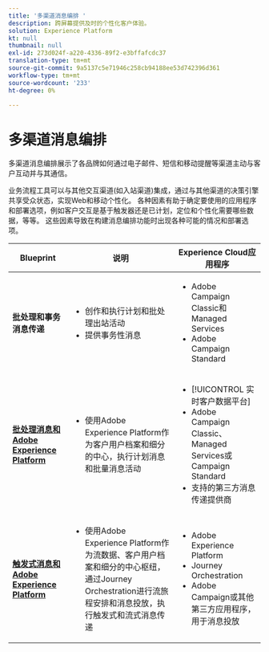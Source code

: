 ```yaml
---
title: '多渠道消息编排 '
description: 跨屏幕提供及时的个性化客户体验。
solution: Experience Platform
kt: null
thumbnail: null
exl-id: 273d024f-a220-4336-89f2-e3bffafcdc37
translation-type: tm+mt
source-git-commit: 9a5137c5e71946c258cb94188ee53d742396d361
workflow-type: tm+mt
source-wordcount: '233'
ht-degree: 0%

---
```


# 多渠道消息编排

多渠道消息编排展示了各品牌如何通过电子邮件、短信和移动提醒等渠道主动与客户互动并与其通信。

业务流程工具可以与其他交互渠道(如入站渠道)集成，通过与其他渠道的决策引擎共享受众状态，实现Web和移动个性化。 各种因素有助于确定要使用的应用程序和部署选项，例如客户交互是基于触发器还是已计划，定位和个性化需要哪些数据，等等。 这些因素导致在构建消息编排功能时出现各种可能的情况和部署选项。


| Blueprint | 说明 | Experience Cloud应用程序 |
|---|---|---|
| **批处理和事务消息传递** | <ul><li>创作和执行计划和批处理出站活动</li><li>提供事务性消息</li></ul> | <ul><li>Adobe Campaign Classic和Managed Services</li><li>Adobe Campaign Standard</li></ul> |
| **[批处理消息和Adobe Experience Platform](batch-messaging.md)** | <ul><li>使用Adobe Experience Platform作为客户用户档案和细分的中心，执行计划消息和批量消息活动</li></ul> | <ul><li>[!UICONTROL 实时客户数据平台]</li><li>Adobe Campaign Classic、Managed Services或Campaign Standard</li><li>支持的第三方消息传递提供商</li></ul> |
| **[触发式消息和Adobe Experience Platform](triggered-messaging.md)** | <ul><li>使用Adobe Experience Platform作为流数据、客户用户档案和细分的中心枢纽，通过Journey Orchestration进行流旅程安排和消息投放，执行触发式和流式消息传递</li></ul> | <ul><li>Adobe Experience Platform</li><li>Journey Orchestration</li><li>Adobe Campaign或其他第三方应用程序，用于消息投放</li></ul> |
